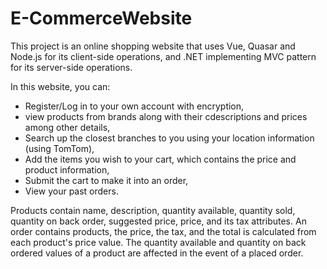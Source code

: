 # E-CommerceWebsite

This project is an online shopping website that uses Vue, Quasar and Node.js for its client-side operations, 
and .NET implementing MVC pattern for its server-side operations.
 
In this website, you can: 
- Register/Log in to your own account with encryption,
- view products from brands along with their cdescriptions and prices among other details,
- Search up the closest branches to you using your location information (using TomTom),
- Add the items you wish to your cart, which contains the price and product information,
- Submit the cart to make it into an order,
- View your past orders.

Products contain name, description, quantity available, quantity sold, quantity on back order, suggested 
price, price, and its tax attributes. An order contains products, the price, the tax, and the total is
calculated from each product's price value. The quantity available and quantity on back ordered values
of a product are affected in the event of a placed order.
